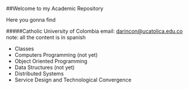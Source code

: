 ##Welcome to my Academic Repository


Here you gonna find

#####Catholic University of Colombia
email: darincon@ucatolica.edu.co
note: all the content is in spanish

- Classes
 - Computers Programming (not yet)
 - Object Oriented Programming
 - Data Structures (not yet)
 - Distributed Systems
 - Service Design and Technological Convergence
